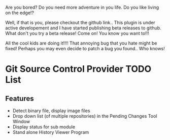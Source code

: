 Are you bored? Do you need more adventure in you life. Do you like living on the edge!?

Well, if that is you, please checkout the github link.. This plugin is under active developement and I have started publishing beta releases to github. What don't you try a beta release! Come on! You know you want to!!!

All the cool kids are doing it!!!! That annoying bug that you hate might be fixed! Perhaps you may even decide to patch a bug you found.. Who knows! 


Git Source Control Provider TODO List
=====================================


Features
--------
* Detect binary file, display image files
* Drop down list (of multiple repositories) in the Pending Changes Tool Window
* Display status for sub module
* Stand alone History Viewer Program
